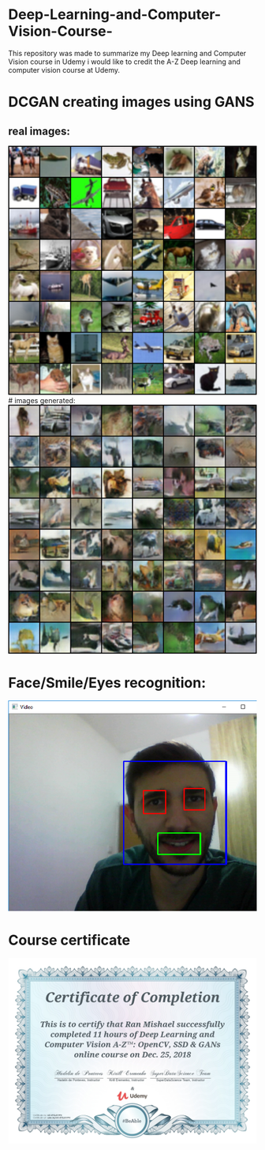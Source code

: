# Deep-Learning-and-Computer-Vision-Course-
This repository was made to summarize my Deep learning and Computer Vision course in Udemy
i would like to credit the A-Z Deep learning and computer vision course at Udemy. 


# DCGAN creating images using GANS
## real images:
<img src=https://github.com/mishaelran/Deep-Learning-and-Computer-Vision-Course-/blob/master/DcGan/real_samples.png>
# images generated:

<img src=https://github.com/mishaelran/Deep-Learning-and-Computer-Vision-Course-/blob/master/DcGan/fake_samples_epoch_024.png>

# Face/Smile/Eyes recognition: 

<img src="https://github.com/mishaelran/Deep-Learning-and-Computer-Vision-Course-/blob/master/Face%20%26%20Smile%20Recognition/Smiling_recognition.png">






# Course certificate
 <img src=https://github.com/mishaelran/Deep-Learning-and-Computer-Vision-Course-/blob/master/UC-Z7ZJXYPX.jpg>
